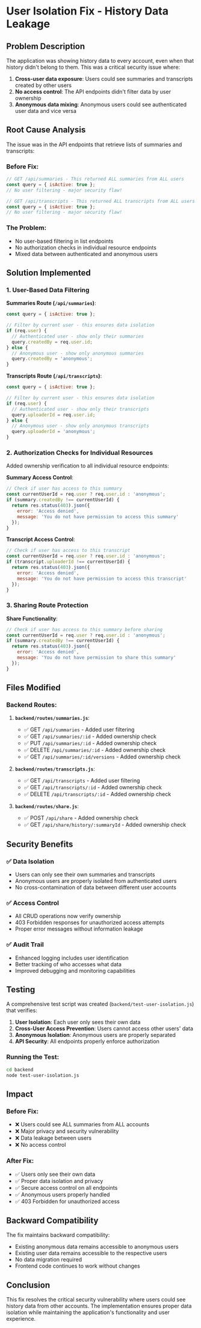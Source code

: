 # User Isolation Fix - History Data Leakage

## Problem Description

The application was showing history data to every account, even when that history didn't belong to them. This was a critical security issue where:

1. **Cross-user data exposure**: Users could see summaries and transcripts created by other users
2. **No access control**: The API endpoints didn't filter data by user ownership
3. **Anonymous data mixing**: Anonymous users could see authenticated user data and vice versa

## Root Cause Analysis

The issue was in the API endpoints that retrieve lists of summaries and transcripts:

### Before Fix:
```javascript
// GET /api/summaries - This returned ALL summaries from ALL users
const query = { isActive: true };
// No user filtering - major security flaw!

// GET /api/transcripts - This returned ALL transcripts from ALL users  
const query = { isActive: true };
// No user filtering - major security flaw!
```

### The Problem:
- No user-based filtering in list endpoints
- No authorization checks in individual resource endpoints
- Mixed data between authenticated and anonymous users

## Solution Implemented

### 1. User-Based Data Filtering

**Summaries Route (`/api/summaries`)**:
```javascript
const query = { isActive: true };

// Filter by current user - this ensures data isolation
if (req.user) {
  // Authenticated user - show only their summaries
  query.createdBy = req.user.id;
} else {
  // Anonymous user - show only anonymous summaries
  query.createdBy = 'anonymous';
}
```

**Transcripts Route (`/api/transcripts`)**:
```javascript
const query = { isActive: true };

// Filter by current user - this ensures data isolation
if (req.user) {
  // Authenticated user - show only their transcripts
  query.uploaderId = req.user.id;
} else {
  // Anonymous user - show only anonymous transcripts
  query.uploaderId = 'anonymous';
}
```

### 2. Authorization Checks for Individual Resources

Added ownership verification to all individual resource endpoints:

**Summary Access Control**:
```javascript
// Check if user has access to this summary
const currentUserId = req.user ? req.user.id : 'anonymous';
if (summary.createdBy !== currentUserId) {
  return res.status(403).json({
    error: 'Access denied',
    message: 'You do not have permission to access this summary'
  });
}
```

**Transcript Access Control**:
```javascript
// Check if user has access to this transcript
const currentUserId = req.user ? req.user.id : 'anonymous';
if (transcript.uploaderId !== currentUserId) {
  return res.status(403).json({
    error: 'Access denied',
    message: 'You do not have permission to access this transcript'
  });
}
```

### 3. Sharing Route Protection

**Share Functionality**:
```javascript
// Check if user has access to this summary before sharing
const currentUserId = req.user ? req.user.id : 'anonymous';
if (summary.createdBy !== currentUserId) {
  return res.status(403).json({
    error: 'Access denied',
    message: 'You do not have permission to share this summary'
  });
}
```

## Files Modified

### Backend Routes:
1. **`backend/routes/summaries.js`**:
   - ✅ GET `/api/summaries` - Added user filtering
   - ✅ GET `/api/summaries/:id` - Added ownership check
   - ✅ PUT `/api/summaries/:id` - Added ownership check
   - ✅ DELETE `/api/summaries/:id` - Added ownership check
   - ✅ GET `/api/summaries/:id/versions` - Added ownership check

2. **`backend/routes/transcripts.js`**:
   - ✅ GET `/api/transcripts` - Added user filtering
   - ✅ GET `/api/transcripts/:id` - Added ownership check
   - ✅ DELETE `/api/transcripts/:id` - Added ownership check

3. **`backend/routes/share.js`**:
   - ✅ POST `/api/share` - Added ownership check
   - ✅ GET `/api/share/history/:summaryId` - Added ownership check

## Security Benefits

### ✅ Data Isolation
- Users can only see their own summaries and transcripts
- Anonymous users are properly isolated from authenticated users
- No cross-contamination of data between different user accounts

### ✅ Access Control
- All CRUD operations now verify ownership
- 403 Forbidden responses for unauthorized access attempts
- Proper error messages without information leakage

### ✅ Audit Trail
- Enhanced logging includes user identification
- Better tracking of who accesses what data
- Improved debugging and monitoring capabilities

## Testing

A comprehensive test script was created (`backend/test-user-isolation.js`) that verifies:

1. **User Isolation**: Each user only sees their own data
2. **Cross-User Access Prevention**: Users cannot access other users' data
3. **Anonymous Isolation**: Anonymous users are properly separated
4. **API Security**: All endpoints properly enforce authorization

### Running the Test:
```bash
cd backend
node test-user-isolation.js
```

## Impact

### Before Fix:
- ❌ Users could see ALL summaries from ALL accounts
- ❌ Major privacy and security vulnerability
- ❌ Data leakage between users
- ❌ No access control

### After Fix:
- ✅ Users only see their own data
- ✅ Proper data isolation and privacy
- ✅ Secure access control on all endpoints
- ✅ Anonymous users properly handled
- ✅ 403 Forbidden for unauthorized access

## Backward Compatibility

The fix maintains backward compatibility:
- Existing anonymous data remains accessible to anonymous users
- Existing user data remains accessible to the respective users
- No data migration required
- Frontend code continues to work without changes

## Conclusion

This fix resolves the critical security vulnerability where users could see history data from other accounts. The implementation ensures proper data isolation while maintaining the application's functionality and user experience.
